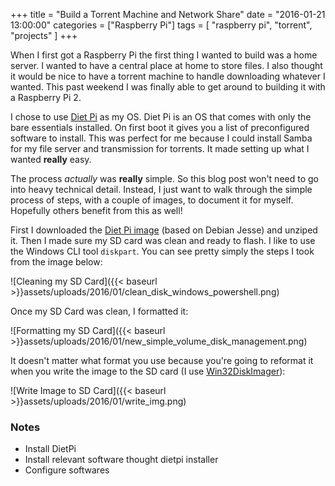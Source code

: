 +++
title = "Build a Torrent Machine and Network Share"
date = "2016-01-21 13:00:00"
categories = ["Raspberry Pi"]
tags = [
    "raspberry pi",
    "torrent",
    "projects"
]
+++

When I first got a Raspberry Pi the first thing I wanted to build was a home
server. I wanted to have a central place at home to store files. I also thought
it would be nice to have a torrent machine to handle downloading whatever I
wanted. This past weekend I was finally able to get around to building it with
a Raspberry Pi 2.

I chose to use [Diet Pi](1) as my OS. Diet Pi is an OS that comes with only the
bare essentials installed. On first boot it gives you a list of preconfigured
software to install. This was perfect for me because I could install Samba for
my file server and transmission for torrents. It made setting up what I wanted
**really** easy.

The process *actually* was **really** simple. So this blog post won't need to
go into heavy technical detail. Instead, I just want to walk through the simple
process of steps, with a couple of images, to document it for myself. Hopefully
others benefit from this as well!

First I downloaded the [Diet Pi image](2) (based on Debian Jesse) and unziped it.
Then I made sure my SD card was clean and ready to flash. I like to use the
Windows CLI tool `diskpart`. You can see pretty simply the steps I took from the
image below:

![Cleaning my SD Card]({{< baseurl >}}assets/uploads/2016/01/clean_disk_windows_powershell.png)

Once my SD Card was clean, I formatted it:

![Formatting my SD Card]({{< baseurl >}}assets/uploads/2016/01/new_simple_volume_disk_management.png)

It doesn't matter what format you use because you're going to reformat it when
you write the image to the SD card (I use [Win32DiskImager](3)):

![Write Image to SD Card]({{< baseurl >}}assets/uploads/2016/01/write_img.png)

### Notes

- Install DietPi
- Install relevant software thought dietpi installer
- Configure softwares


[1]: http://dietpi.com/
[2]: http://goo.gl/EsIvUp
[3]: http://sourceforge.net/projects/win32diskimager/
